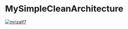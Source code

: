 # MySimpleCleanArchitecture
[![mrizalf7](https://circleci.com/gh/mrizalf7/MySimpleCleanArchitecture.svg?style=svg)](https://circleci.com/gh/mrizalf7/MySimpleCleanArchitecture)
